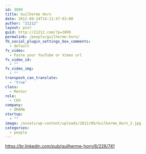 ```yaml
---
id: 3899
title: Guilherme Horn
date: 2012-09-24T14:11:47-03:00
author: "21212"
layout: post
guid: http://21212.com/?p=3899
permalink: /people/guilherme-horn/
fb_social_plugin_settings_box_comments:
  - default
fv_video:
  - Paste your YouTube or Vimeo url
fv_video_id:
  - ""
fv_video_img:
  - ""
transposh_can_translate:
  - 'true'
class:
  - Mentor
role:
  - CEO
company:
  - ÓRAMA
startup:
  - ""
image: /assets/wp-content/uploads/2012/09/Guilherme_Horn_2.jpg
categories:
  - people
---
```

https://br.linkedin.com/pub/guilherme-horn/6/226/741